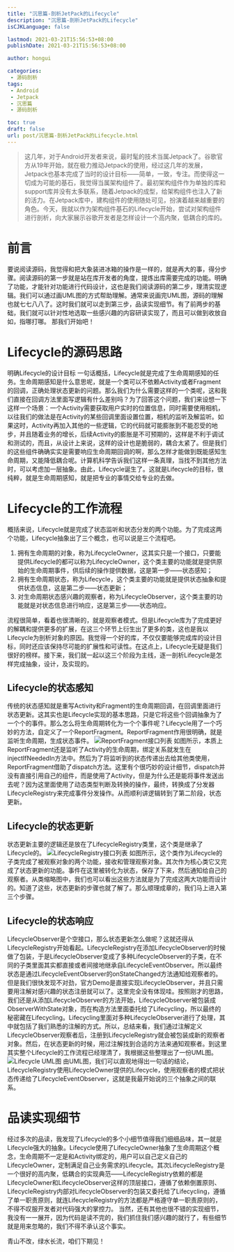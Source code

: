 ```yaml
---
title: "沉思篇-剖析JetPack的Lifecycle"
description: "沉思篇-剖析JetPack的Lifecycle"
isCJKLanguage: false

lastmod: 2021-03-21T15:56:53+08:00
publishDate: 2021-03-21T15:56:53+08:00

author: hongui

categories:
 - 源码剖析
tags:
 - Android
 - Jetpack
 - 沉思篇
 - 源码剖析

toc: true
draft: false
url: post/沉思篇-剖析JetPack的Lifecycle.html
---
```


> 这几年，对于Android开发者来说，最时髦的技术当属Jetpack了。谷歌官方从19年开始，就在极力推动Jetpack的使用，经过这几年的发展，Jetpack也基本完成了当时的设计目标——简单，一致，专注。而使得这一切成为可能的基石，我觉得当属架构组件了。最初架构组件作为单独的库和support库并没有太多联系，随着Jetpack的成型，给架构组件也注入了新的活力。在Jetpack库中，建构组件的使用随处可见，扮演着越来越重要的角色。今天，我就以作为架构组件基石的Lifecycle开始，尝试对架构组件进行剖析，向大家展示谷歌开发者是怎样设计一个高内聚，低耦合的库的。

# 前言
要说阅读源码，我觉得和把大象装进冰箱的操作是一样的，就是再大的事，得分步骤。阅读源码的第一步就是站在库开发者的角度，提炼出库需要完成的功能。明确了功能，才能针对功能进行代码设计，这也是我们阅读源码的第二步，理清实现逻辑。我们可以通过画UML图的方式帮助理解。通常来说画完UML图，源码的理解也就七七八八了。这时我们就可以走到第三步，品读实现细节。有了前两步的基础，我们就可以针对性地选取一些感兴趣的内容研读实现了，而且可以做到收放自如，指哪打哪。
那我们开始吧！

# Lifecycle的源码思路
明确Lifecycle的设计目标
一句话概括，Lifecycle就是完成了生命周期感知的任务。生命周期感知是什么意思呢，就是一个类可以不依赖Activity或者Fragment的回调，正确处理状态更新的问题。那么我们为什么需要这样的一个类呢，这和我们直接在回调方法里面写逻辑有什么差别吗？为了回答这个问题，我们来设想一下这样一个场景：一个Activity需要获取用户实时的位置信息，同时需要使用相机，以往我们的做法是在Activity的某些回调里面设置位置，相机的监听及解监听。如果这时，Activity再加入其他的一些逻辑，它的代码就可能膨胀到不能忍受的地步，并且随着业务的增长，后续Activity的膨胀是不可预期的，这样是不利于调试和测试的，而且，从设计上来说，这样的设计也是脆弱的，耦合太紧了。但是我们的这些组件确确实实是需要响应生命周期回调的啊，那么怎样才能做到既能感知生命周期，又能降低耦合呢。计算机科学告诉我们这样一条真理，当找不到其他方法时，可以考虑加一层抽象。由此，Lifecycle诞生了。这就是Lifecycle的目标，很纯粹，就是生命周期感知，就是把专业的事情交给专业的去做。

# Lifecycle的工作流程
概括来说，Lifecycle就是完成了状态监听和状态分发的两个功能。为了完成这两个功能，Lifecycle抽象出了三个概念，也可以说是三个流程吧。
1. 拥有生命周期的对象，称为LifecycleOwner，这其实只是一个接口，只要能提供Lifecycle的都可以称为LifecycleOwner，这个类主要的功能就是提供原始的生命周期事件，供后续的操作提供数据，这是第一步——状态感知；
2. 拥有生命周期状态，称为Lifecycle，这个类主要的功能就是提供状态抽象和提供状态信息，这是第二步——状态更新；
3. 对生命周期状态感兴趣的观察者，称为LifecycleObserver，这个类主要的功能就是对状态信息进行响应，这是第三步——状态响应。

流程很简单，看着也很清晰的，就是观察者模式。但是Lifecycle库为了完成更好的解耦和提供更多的扩展，在这三个环节上衍生出了更多的类，这也是我以Lifecycle为剖析对象的原因。我觉得一个好的库，不仅仅要能够完成库的设计目标，同时还应该保持尽可能的扩展性和可读性。在这点上，Lifecycle无疑是我们很好的榜样。接下来，我们就一起以这三个阶段为主线，逐一剖析Lifecycle是怎样完成抽象，设计，及实现的。

## Lifecycle的状态感知
传统的状态感知就是重写Activity和Fragment的生命周期回调，在回调里面进行状态更新。这其实也是Lifecycle实现的基本思路，只是它将这些个回调抽象为了一个个的事件。那么怎么将生命周期转化为一个个事件呢？Lifecycle用了一个巧妙的方法，自定义了一个ReportFragment。ReportFragment作用很明确，就是监听生命周期，生成状态事件。
![ReportFragment接口列表](reportfragment.webp)
如图所示，本质上ReportFragment还是监听了Activity的生命周期，绑定关系就发生在injectIfNeededIn方法中。然后为了将监听到的状态传递出去给其他类使用，ReportFragment借助了dispatch方法。这里有个很巧妙的设计细节，dispatch并没有直接引用自己的组件，而是使用了Activity，但是为什么还是能将事件发送出去呢？因为这里面使用了动态类型判断及转换的操作，最终，转换成了分发器LifecycleRegistry来完成事件分发操作。从而顺利讲逻辑转到了第二阶段，状态更新。
## Lifecycle的状态更新
状态更新主要的逻辑还是放在了LifecycleRegistry类里，这个类是继承了Lifecycle的。
![LifecycleRegistry接口列表](lifecycleregistry.webp)
如图所示，这个类作为Lifecycle的子类完成了被观察对象的两个功能，接收和管理观察对象。其次作为核心类它又完成了状态更新的功能。事件在这里被转化为状态，保存了下来，然后通知给自己的观察者。从类缩略图中，我们也可以看出这些方法就是为了完成这两大功能而设计的。知道了这些，状态更新的步骤也就了解了。那么顺理成章的，我们马上进入第三个步骤。
## Lifecycle的状态响应
LifecycleObserver是个空接口，那么状态更新怎么做呢？这就还得从LifecycleRegistry开始看起。LifecycleRegistry在添加LifecycleObserver的时候做了包装，于是LifecycleObserver变成了多种LifecycleObserver的子类，在不同的子类里面其实都直接或者间接地继承自LifecycleEventObserver。所以最终状态是通过LifecycleEventObserver的onStateChanged方法通知给观察者的。但是我们很快发现不对劲，官方Demo是直接实现LifecycleObserver，并且只需要用注解对感兴趣的状态注册就可以了。这里完全没有体现哇。按照刚才的思路，我们还是从添加LifecycleObserver的方法开始，LifecycleObserver被包装成ObserverWithState对象，而在构造方法里面委托给了Lifecycling，所以最终的秘密藏在Lifecycling。Lifecycling里面对多种LifecycleObserver进行了处理，其中就包括了我们熟悉的注解的方式。所以，总结来看，我们通过注解定义LifecycleObserver观察者后，注册到LifecycleRegistry就会被包装成新的观察者对象。然后，在状态更新的时候，用过注解找到合适的方法来通知观察者。到这里其实整个Lifecycle的工作流程已经理清了，我根据这些整理出了一份UML图。
![Lifecycle UML图](lifecycle.png)
由UML图，我们可以直观地得出一句话的结论，LifecycleRegistry使用LifecycleOwner提供的Lifecycle，使用观察者的模式把状态传递给了LifecycleEventObserver，这就是我最开始说的三个抽象之间的联系。
# 品读实现细节
经过多次的品读，我发现了Lifecycle的多个小细节值得我们细细品味，其一就是Lifecycle强大的抽象。Lifecycle使用了LifecycleOwner抽象了生命周期这个概念，生命周期不一定是和Activity绑定的，用户可以自己定义自己的LifecycleOwner，定制满足自己业务需求的Lifecycle。其次LifecycleRegistry是一个很好的高内聚，低耦合的实现典范——LifecycleRegistry依赖的都是LifecycleOwner和LifecycleObserver这样的顶层接口，遵循了依赖倒置原则、LifecycleRegistry内部对LifecycleObserver的包装又委托给了Lifecycling，遵循了单一职责原则，就连LifecycleRegistry的方法都是严格遵守单一职责原则的，不得不叹服开发者对代码强大的掌控力。
当然，还有其他也很不错的实现细节，我没有一一展开，因为代码是读不完的，我们抓住我们感兴趣的就行了，有些细节就是用来忽略的，我们不得不承认这个事实。

青山不改，绿水长流，咱们下期见！
